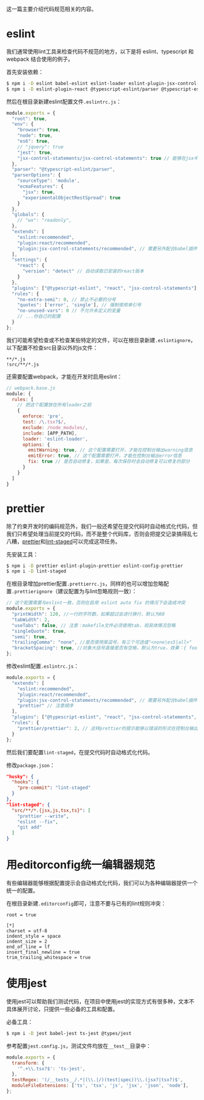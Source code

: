 这一篇主要介绍代码规范相关的内容。

# eslint
我们通常使用lint工具来检查代码不规范的地方，以下是将 eslint、typescript 和 webpack 结合使用的例子。

首先安装依赖：
```bash
$ npm i -D eslint babel-eslint eslint-loader eslint-plugin-jsx-control-statements
$ npm i -D eslint-plugin-react @typescript-eslint/parser @typescript-eslint/eslint-plugin 
```

然后在根目录新建eslint配置文件`.eslintrc.js`：
```javascript
module.exports = {
  "root": true,
  "env": {
    "browser": true,
    "node": true,
    "es6": true,
    // "jquery": true
    "jest": true,
    "jsx-control-statements/jsx-control-statements": true // 能够在jsx中使用if，需要配合另外的babel插件使用
  },
  "parser": "@typescript-eslint/parser",
  "parserOptions": {
    "sourceType": 'module',
    "ecmaFeatures": {
      "jsx": true,
      "experimentalObjectRestSpread": true
    }
  },
  "globals": {
    // "wx": "readonly",
  },
  "extends": [
    "eslint:recommended",
    "plugin:react/recommended",
    "plugin:jsx-control-statements/recommended", // 需要另外配合babel插件使用
  ],
  "settings": {
    "react": {
      "version": "detect" // 自动读取已安装的react版本
    }
  },
  "plugins": ["@typescript-eslint", "react", "jsx-control-statements"],
  "rules": {
    "no-extra-semi": 0, // 禁止不必要的分号
    "quotes": ['error', 'single'], // 强制使用单引号
    "no-unused-vars": 0 // 不允许未定义的变量
    // ...你自己的配置
  }
};
```

我们可能希望检查或不检查某些特定的文件，可以在根目录新建`.eslintignore`，以下配置不检查src目录以外的js文件：
```
**/*.js
!src/**/*.js
```

还需要配置webpack，才能在开发时启用eslint：
```javascript
// webpack.base.js
module: {
  rules: [
    // 把这个配置放在所有loader之前
    {
      enforce: 'pre',
      test: /\.tsx?$/,
      exclude: /node_modules/,
      include: [APP_PATH],
      loader: 'eslint-loader',
      options: {
        emitWarning: true, // 这个配置需要打开，才能在控制台输出warning信息
        emitError: true, // 这个配置需要打开，才能在控制台输出error信息
        fix: true // 是否自动修复，如果是，每次保存时会自动修复可以修复的部分
      }
    }
  ]
}
```

# prettier
除了约束开发时的编码规范外，我们一般还希望在提交代码时自动格式化代码，但我们只希望处理当前提交的代码，而不是整个代码库，否则会把提交记录搞得乱七八糟，[prettier](https://github.com/prettier/prettier)和[lint-staged](https://github.com/okonet/lint-staged)可以完成这项任务。

先安装工具：
```bash
$ npm i -D prettier eslint-plugin-prettier eslint-config-prettier
$ npm i -D lint-staged
```

在根目录增加prettier配置`.prettierrc.js`，同样的也可以增加忽略配置`.prettierignore`（建议配置为与lint忽略规则一致）：
```javascript
// 这个配置需要与eslint一致，否则在启用 eslint auto fix 的情况下会造成冲突
module.exports = {
  "printWidth": 120, //一行的字符数，如果超过会进行换行，默认为80
  "tabWidth": 2,
  "useTabs": false, // 注意：makefile文件必须使用tab，视具体情况忽略
  "singleQuote": true,
  "semi": true,
  "trailingComma": "none", //是否使用尾逗号，有三个可选值"<none|es5|all>"
  "bracketSpacing": true, //对象大括号直接是否有空格，默认为true，效果：{ foo: bar }
};
```

修改eslint配置`.eslintrc.js`：
```javascript
module.exports = {
  "extends": [
    "eslint:recommended",
    "plugin:react/recommended",
    "plugin:jsx-control-statements/recommended", // 需要另外配合babel插件使用
    "prettier" // 注意顺序
  ],
  "plugins": ["@typescript-eslint", "react", "jsx-control-statements", "prettier"], // 注意顺序
  "rules": {
    "prettier/prettier": 2, // 这样prettier的提示能够以错误的形式在控制台输出
  }
};
```

然后我们要配置`lint-staged`，在提交代码时自动格式化代码。

修改`package.json`：
```json
"husky": {
  "hooks": {
    "pre-commit": "lint-staged"
  }
},
"lint-staged": {
  "src/**/*.{jsx,js,tsx,ts}": [
    "prettier --write",
    "eslint --fix",
    "git add"
  ]
}
```

# 用editorconfig统一编辑器规范
有些编辑器能够根据配置提示会自动格式化代码，我们可以为各种编辑器提供一个统一的配置。

在根目录新建`.editorconfig`即可，注意不要与已有的lint规则冲突：
```
root = true

[*]
charset = utf-8
indent_style = space
indent_size = 2
end_of_line = lf
insert_final_newline = true
trim_trailing_whitespace = true
```

# 使用jest
使用jest可以帮助我们测试代码，在项目中使用jest的实现方式有很多种，文本不具体展开讨论，只提供一些必备的工具和配置。

必备工具：
```bash
$ npm i -D jest babel-jest ts-jest @types/jest
```

参考配置`jest.config.js`，测试文件均放在`__test__`目录中：
```javascript
module.exports = {
  transform: {
    '^.+\\.tsx?$': 'ts-jest',
  },
  testRegex: '(/__tests__/.*|(\\.|/)(test|spec))\\.(jsx?|tsx?)$',
  moduleFileExtensions: ['ts', 'tsx', 'js', 'jsx', 'json', 'node'],
};
```
